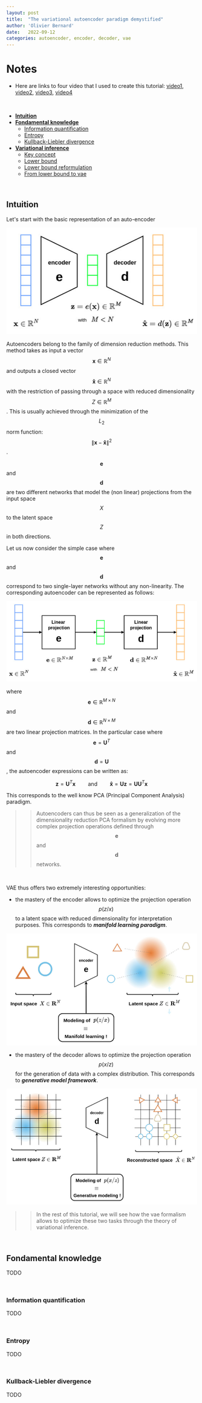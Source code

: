 ```yaml
---
layout: post
title:  "The variational autoencoder paradigm demystified"
author: 'Olivier Bernard'
date:   2022-09-12
categories: autoencoder, encoder, decoder, vae
---
```


# Notes

* Here are links to four video that I used to create this tutorial: [video1](https://www.youtube.com/watch?v=4toWtb7PRH4), [video2](https://www.youtube.com/watch?v=uKxtmkfeuxg), [video3](https://www.youtube.com/watch?v=BxkZcS1pLpw), [video4](https://www.youtube.com/watch?v=uaaqyVS9-rM)

&nbsp;

- [**Intuition**](#intuition)
- [**Fondamental knowledge**](#fondamental-knowledge)
  - [Information quantification](#information-quantification)
  - [Entropy](#entropy)
  - [Kullback-Liebler divergence](#kullback-liebler-divergence)    
- [**Variational inference**](#variational-inference)
  - [Key concept](#key-concept)
  - [Lower bound](#lower-bound)
  - [Lower bound reformulation](#lower-bound-reformulation)  
  - [From lower bound to vae](#from-lower-bound-to-)    

&nbsp;

## **Intuition**
Let's start with the basic representation of an auto-encoder

![](/collections/images/vae/autoencoder.jpg)

Autoencoders belong to the family of dimension reduction methods. This method takes as input a vector $$\mathbf{x} \in \mathbb{R}^N$$ and outputs a closed vector $$\mathbf{\hat{x}} \in \mathbb{R}^N$$ with the restriction of passing through a space with reduced dimensionality $$Z \in \mathbb{R}^M$$. This is usually achieved through the minimization of the $$L_2$$ norm function: $$\lVert \mathbf{x} - \mathbf{\hat{x}} \rVert^2$$.

$$\mathbf{e}$$ and $$\mathbf{d}$$ are two different networks that model the (non linear) projections from the input space $$X$$ to the latent space $$Z$$ in both directions. 

Let us now consider the simple case where $$\mathbf{e}$$ and $$\mathbf{d}$$ correspond to two single-layer networks without any non-linearity. The corresponding autoencoder can be represented as follows:

![](/collections/images/vae/simplified_autoencoder.jpg)

where $$\mathbf{e} \in \mathbb{R}^{M \times N}$$ and $$\mathbf{d} \in \mathbb{R}^{N \times M}$$ are two linear projection matrices. In the particular case where $$\mathbf{e} = \mathbf{U}^T$$ and $$\mathbf{d} = \mathbf{U}$$, the autoencoder expressions can be written as:

$$\mathbf{z} = \mathbf{U}^T\mathbf{x} \quad\quad \text{and} \quad\quad \mathbf{\hat{x}} = \mathbf{U}\mathbf{z}=\mathbf{U}\mathbf{U}^T\mathbf{x}$$

This corresponds to the well know PCA (Principal Component Analysis) paradigm. 

>>Autoencoders can thus be seen as a generalization of the dimensionality reduction PCA formalism by evolving more complex projection operations defined through $$\mathbf{e}$$ and $$\mathbf{d}$$ networks.

&nbsp;


VAE thus offers two extremely interesting opportunities:
* the mastery of the encoder allows to optimize the projection operation $$p(z/x)$$ to a latent space with reduced dimensionality for interpretation purposes. This corresponds to ***manifold learning paradigm***.

![](/collections/images/vae/encoder_illustration.jpg)

* the mastery of the decoder allows to optimize the projection operation $$p(x/z)$$ for the generation of data with a complex distribution. This corresponds to ***generative model framework***.

![](/collections/images/vae/decoder_illustration.jpg)

>>In the rest of this tutorial, we will see how the vae formalism allows to optimize these two tasks through the theory of variational inference.

&nbsp;

## **Fondamental knowledge**
TODO

&nbsp;

### Information quantification

TODO

&nbsp;

### Entropy

TODO

&nbsp;

### Kullback-Liebler divergence

TODO



